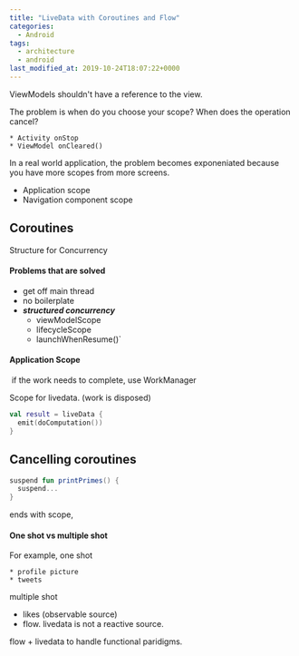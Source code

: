 ```yaml
---
title: "LiveData with Coroutines and Flow"
categories:
  - Android
tags:
  - architecture
  - android
last_modified_at: 2019-10-24T18:07:22+0000
---
```


ViewModels shouldn't have a reference to the view.

The problem is when do you choose your scope? When does the operation cancel?

	* Activity onStop
	* ViewModel onCleared()

In a real world application,  the problem becomes exponeniated because you have more scopes from more screens.

* Application scope
* Navigation component scope

## Coroutines

Structure for Concurrency

#### Problems that are solved

* get off main thread
* no boilerplate 
* ***structured concurrency***
  * viewModelScope
  * lifecycleScope
  * launchWhenResume()`

#### Application Scope

​	if the work needs to complete, use WorkManager

Scope for livedata. (work is disposed)

```kotlin
val result = liveData {
  emit(doComputation())
}
```

## Cancelling coroutines

```kotlin
suspend fun printPrimes() {
  suspend... 
} 
```

ends with scope, 



#### One shot vs multiple shot

For example, one shot

	* profile picture
	* tweets

multiple shot

* likes (observable source)
* flow. livedata is not a reactive source.

flow + livedata to handle functional paridigms.